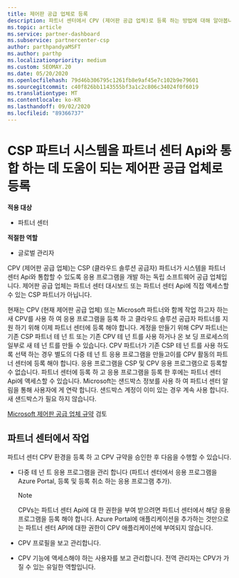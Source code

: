 ```yaml
---
title: 제어판 공급 업체로 등록
description: 파트너 센터에서 CPV (제어판 공급 업체)로 등록 하는 방법에 대해 알아봅니다.
ms.topic: article
ms.service: partner-dashboard
ms.subservice: partnercenter-csp
author: parthpandyaMSFT
ms.author: parthp
ms.localizationpriority: medium
ms.custom: SEOMAY.20
ms.date: 05/20/2020
ms.openlocfilehash: 79d46b306795c1261fb8e9af45e7c102b9e79601
ms.sourcegitcommit: c40f826bb1143555bf3a1c2c806c34024f0f6019
ms.translationtype: MT
ms.contentlocale: ko-KR
ms.lasthandoff: 09/02/2020
ms.locfileid: "89366737"
---
```

# <a name="enroll-as-a-control-panel-vendor-to-help-integrate-csp-partner-systems-with-partner-center-apis"></a>CSP 파트너 시스템을 파트너 센터 Api와 통합 하는 데 도움이 되는 제어판 공급 업체로 등록

**적용 대상**

- 파트너 센터

**적절한 역할**

- 글로벌 관리자

CPV (제어판 공급 업체)는 CSP (클라우드 솔루션 공급자) 파트너가 시스템을 파트너 센터 Api와 통합할 수 있도록 응용 프로그램을 개발 하는 독립 소프트웨어 공급 업체입니다. 제어판 공급 업체는 파트너 센터 대시보드 또는 파트너 센터 Api에 직접 액세스할 수 있는 CSP 파트너가 아닙니다.

현재는 CPV (현재 제어판 공급 업체) 또는 Microsoft 파트너와 함께 작업 하고자 하는 새 CPV를 사용 하 여 응용 프로그램을 등록 하 고 클라우드 솔루션 공급자 파트너를 지원 하기 위해 이제 파트너 센터에 등록 해야 합니다. 계정을 만들기 위해 CPV 파트너는 기존 CSP 파트너 테 넌 트 또는 기존 CPV 테 넌 트를 사용 하거나 온 보 딩 프로세스의 일부로 새 테 넌 트를 만들 수 있습니다. CPV 파트너가 기존 CSP 테 넌 트를 사용 하도록 선택 하는 경우 별도의 다중 테 넌 트 응용 프로그램을 만들고이를 CPV 활동의 파트너 센터에 등록 해야 합니다. 응용 프로그램을 CSP 및 CPV 응용 프로그램으로 등록할 수 없습니다. 파트너 센터에 등록 하 고 응용 프로그램을 등록 한 후에는 파트너 센터 Api에 액세스할 수 있습니다.  Microsoft는 샌드박스 정보를 사용 하 여 파트너 센터 알림을 통해 사용자에 게 연락 합니다. 샌드박스 계정이 이미 있는 경우 계속 사용 합니다. 새 샌드박스가 필요 하지 않습니다.

[Microsoft 제어판 공급 업체 규약](https://go.microsoft.com/fwlink/?linkid=2055198) 검토


## <a name="working-in-partner-center"></a>파트너 센터에서 작업
파트너 센터 CPV 환경을 등록 하 고 CPV 규약을 승인한 후 다음을 수행할 수 있습니다.

- 다중 테 넌 트 응용 프로그램을 관리 합니다 (파트너 센터에서 응용 프로그램을 Azure Portal, 등록 및 등록 취소 하는 응용 프로그램 추가).

    >[!Note] 
    >CPVs는 파트너 센터 Api에 대 한 권한을 부여 받으려면 파트너 센터에서 해당 응용 프로그램을 등록 해야 합니다. Azure Portal에 애플리케이션을 추가하는 것만으로는 파트너 센터 API에 대한 권한이 CPV 애플리케이션에 부여되지 않습니다. 

- CPV 프로필을 보고 관리합니다. 

- CPV 기능에 액세스해야 하는 사용자를 보고 관리합니다. 전역 관리자는 CPV가 가질 수 있는 유일한 역할입니다.


